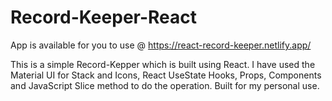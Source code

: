 # Record-Keeper-React
App is available for you to use @ https://react-record-keeper.netlify.app/

This is a simple Record-Kepper which is built using React. I have used the Material UI for Stack and Icons, React UseState Hooks, Props, Components and JavaScript Slice method to do the operation. Built for my personal use.
